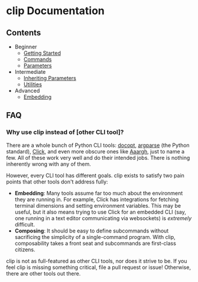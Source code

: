 # clip Documentation

## Contents

- Beginner
  - [Getting Started](getting-started.md)
  - [Commands](commands.md)
  - [Parameters](parameters.md)
- Intermediate
  - [Inheriting Parameters](inheriting-parameters.md)
  - [Utilities](utilities.md)
- Advanced
  - [Embedding](embedding.md)

## FAQ

### Why use clip instead of [other CLI tool]?

There are a whole bunch of Python CLI tools: [docopt](http://docopt.org/), [argparse](https://docs.python.org/3/library/argparse.html) (the Python standard), [Click](http://click.pocoo.org/3/), and even more obscure ones like [Aaargh](https://github.com/wbolster/aaargh), just to name a few. All of these work very well and do their intended jobs. There is nothing inherently wrong with any of them.

However, every CLI tool has different goals. clip exists to satisfy two pain points that other tools don't address fully:

- **Embedding**: Many tools assume far too much about the environment they are running in. For example, Click has integrations for fetching terminal dimensions and setting environment variables. This may be useful, but it also means trying to use Click for an embedded CLI (say, one running in a text editor communicating via websockets) is *extremely* difficult.
- **Composing**: It should be easy to define subcommands without sacrificing the simplicity of a single-command program. With clip, composability takes a front seat and subcommands are first-class citizens.

clip is not as full-featured as other CLI tools, nor does it strive to be. If you feel clip is missing something critical, file a pull request or issue! Otherwise, there are other tools out there.
